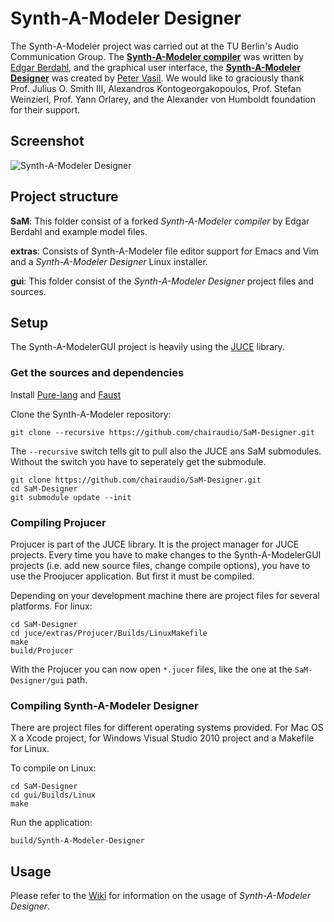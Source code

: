 # Synth-A-Modeler Designer

The Synth-A-Modeler project was carried out at the TU Berlin's Audio
Communication Group. The
[**Synth-A-Modeler compiler**](https://github.com/chairaudio/SaM) was
written by [Edgar Berdahl](http://edgarberdahl.com/), and the graphical user interface, the
[**Synth-A-Modeler Designer**](https://github.com/chairaudio/SaM-Designer) was
created by [Peter Vasil](http://www.petervasil.net/).
We would like to graciously thank Prof. Julius O. Smith III,
Alexandros Kontogeorgakopoulos, Prof. Stefan Weinzierl,
Prof. Yann Orlarey, and the Alexander von Humboldt foundation for their
support.

## Screenshot

![Synth-A-Modeler Designer](https://github.com/ptrv/SaM-Designer/raw/master/screenshot.png
 "Synth-A-Modeler Designer")


## Project structure

**SaM**: This folder consist of a forked *Synth-A-Modeler compiler* by Edgar Berdahl
  and example model files.

<!-- **cmd2**: A C++ version of the *Synth-A-Modeler* compiler (experimental). -->

**extras**: Consists of Synth-A-Modeler file editor support for Emacs
  and Vim and a *Synth-A-Modeler Designer* Linux installer.

**gui**: This folder consist of the *Synth-A-Modeler Designer* project
  files and sources.

## Setup

The Synth-A-ModelerGUI project is heavily using the [JUCE][1] library.

### Get the sources and dependencies

Install [Pure-lang](https://github.com/agraef/pure-lang) and [Faust](https://github.com/grame-cncm/faust) 

Clone the Synth-A-Modeler repository:

    git clone --recursive https://github.com/chairaudio/SaM-Designer.git
    
The `--recursive` switch tells git to pull also the JUCE ans SaM submodules.
Without the switch you have to seperately get the submodule.

    git clone https://github.com/chairaudio/SaM-Designer.git
    cd SaM-Designer
    git submodule update --init

### Compiling Projucer

Projucer is part of the JUCE library. It is the project manager for
JUCE projects. Every time you have to make changes to the
Synth-A-ModelerGUI projects (i.e. add new source files, change compile
options), you have to use the Proojucer application. But first it must
be compiled.

Depending on your development machine there are project files for several
platforms. For linux:

    cd SaM-Designer
    cd juce/extras/Projucer/Builds/LinuxMakefile
    make
    build/Projucer

With the Projucer you can now open `*.jucer` files, like the one at the
`SaM-Designer/gui` path.

### Compiling Synth-A-Modeler Designer

There are project files for different operating systems provided. For
Mac OS X a Xcode project, for Windows Visual Studio 2010 project and a
Makefile for Linux.

To compile on Linux:

    cd SaM-Designer
    cd gui/Builds/Linux
    make

Run the application:

    build/Synth-A-Modeler-Designer


[1]: https://juce.com

## Usage

Please refer to the [Wiki][3] for information on the usage of
*Synth-A-Modeler Designer*.

[3]: https://github.com/ptrv/Synth-A-Modeler/wiki
